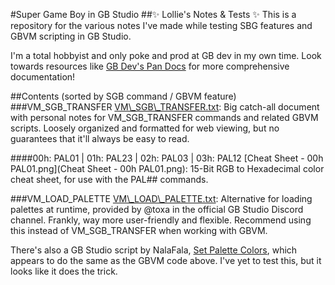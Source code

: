 #Super Game Boy in GB Studio
##✨ Lollie's Notes & Tests ✨
This is a repository for the various notes I've made while testing SBG features and GBVM scripting in GB Studio.

I'm a total hobbyist and only poke and prod at GB dev in my own time. Look towards resources like [GB Dev's Pan Docs](https://gbdev.io/pandocs/SGB_Functions.html) for more comprehensive documentation!

##Contents (sorted by SGB command / GBVM feature)
###VM\_SGB\_TRANSFER
[VM\\_SGB\\_TRANSFER.txt](VM_SGB_TRANSFER.txt): Big catch-all document with personal notes for VM\_SGB\_TRANSFER commands and related GBVM scripts. Loosely organized and formatted for web viewing, but no guarantees that it'll always be easy to read.

####00h: PAL01 | 01h: PAL23 | 02h: PAL03 | 03h: PAL12 
[Cheat Sheet - 00h PAL01.png](Cheat Sheet - 00h PAL01.png): 15-Bit RGB to Hexadecimal color cheat sheet, for use with the PAL## commands.

###VM\_LOAD\_PALETTE
[VM\\_LOAD\\_PALETTE.txt](VM_LOAD_PALETTE.txt): Alternative for loading palettes at runtime, provided by @toxa in the official GB Studio Discord channel. Frankly, way more user-friendly and flexible. Recommend using this instead of VM\_SGB\_TRANSFER when working with GBVM.

There's also a GB Studio script by NalaFala, [Set Palette Colors](https://github.com/Y0UR-U5ERNAME/gbs-plugin-collection/blob/main/plugins/setPaletteColorsPlugin/events/eventSetPaletteColors.js), which appears to do the same as the GBVM code above. I've yet to test this, but it looks like it does the trick. 